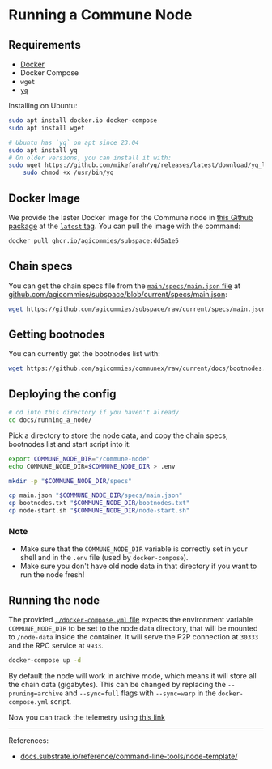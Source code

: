 # Running a Commune Node

## Requirements

- [Docker](https://docs.docker.com/get-docker/)
- Docker Compose
- `wget`
- [`yq`](https://mikefarah.gitbook.io/yq/)

Installing on Ubuntu:

```sh
sudo apt install docker.io docker-compose
sudo apt install wget

# Ubuntu has `yq` on apt since 23.04
sudo apt install yq
# On older versions, you can install it with:
sudo wget https://github.com/mikefarah/yq/releases/latest/download/yq_linux_amd64 -O /usr/bin/yq && \
    sudo chmod +x /usr/bin/yq
```

## Docker Image

We provide the laster Docker image for the Commune node in [this Github
package][docker-package] at the [`latest` tag][docker-image]. You can pull the
image with the command:

```sh
docker pull ghcr.io/agicommies/subspace:dd5a1e5
```

## Chain specs

You can get the chain specs file from the [`main/specs/main.json` file] at
[github.com/agicommies/subspace/blob/current/specs/main.json](https://github.com/agicommies/subspace/blob/current/specs/main.json):

```sh
wget https://github.com/agicommies/subspace/raw/current/specs/main.json
```

## Getting bootnodes

You can currently get the bootnodes list with:

```sh
wget https://github.com/agicommies/communex/raw/current/docs/bootnodes.txt
```

## Deploying the config

```sh
# cd into this directory if you haven't already
cd docs/running_a_node/
```

Pick a directory to store the node data, and copy the chain specs, bootnodes
list and start script into it:

```sh
export COMMUNE_NODE_DIR="/commune-node"
echo COMMUNE_NODE_DIR=$COMMUNE_NODE_DIR > .env

mkdir -p "$COMMUNE_NODE_DIR/specs"

cp main.json "$COMMUNE_NODE_DIR/specs/main.json"
cp bootnodes.txt "$COMMUNE_NODE_DIR/bootnodes.txt"
cp node-start.sh "$COMMUNE_NODE_DIR/node-start.sh"
```

### Note

- Make sure that the `COMMUNE_NODE_DIR` variable is correctly set in your shell
  and in the `.env` file (used by `docker-compose`).
- Make sure you don't have old node data in that directory if you want to run
  the node fresh!

## Running the node

The provided [`./docker-compose.yml` file] expects the environment variable
`COMMUNE_NODE_DIR` to be set to the node data directory, that will be mounted to
`/node-data` inside the container. It will serve the P2P connection at `30333`
and the RPC service at `9933`.

```sh
docker-compose up -d
```

By default the node will work in archive mode, which means it will store all the
chain data (gigabytes). This can be changed by replacing the `--pruning=archive`
and `--sync=full` flags with `--sync=warp` in the `docker-compose.yml` script.

Now you can track the telemetry using [this link](http://telemetry.communeai.net/#/0xbc6eb9753e2417476601485f9f8ef8474701ec199d456f989bd397682c9425c5)

---

References:

- [docs.substrate.io/reference/command-line-tools/node-template/](https://docs.substrate.io/reference/command-line-tools/node-template/)

[docker-package]: https://github.com/orgs/agicommies/packages/container/package/subspace
[docker-image]: https://github.com/orgs/agicommies/packages/container/subspace/164109015?tag=latest

[`commune/modules/subspace/chain/chain.yaml` file]: https://github.com/commune-ai/commune/blob/main/commune/modules/subspace/chain/chain.yaml
[`main/specs/main.json` file]: https://github.com/commune-ai/subspace/blob/main/specs/main.json

[`./docker-compose.yml` file]: ./docker-compose.yml

